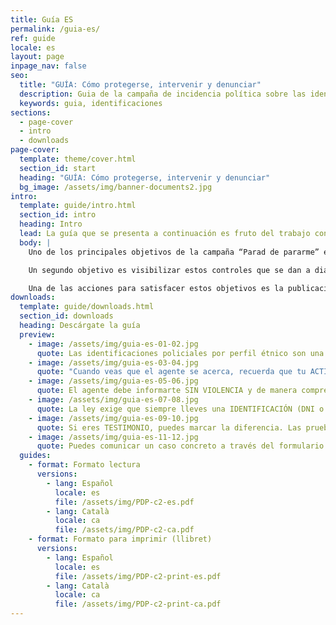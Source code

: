 ```yaml
---
title: Guía ES
permalink: /guia-es/
ref: guide
locale: es
layout: page
inpage_nav: false
seo:
  title: "GUÍA: Cómo protegerse, intervenir y denunciar"
  description: Guia de la campaña de incidencia política sobre las identificaciones policiales por perfil étnico.
  keywords: guia, identificaciones
sections:
  - page-cover
  - intro
  - downloads
page-cover:
  template: theme/cover.html
  section_id: start
  heading: "GUÍA: Cómo protegerse, intervenir y denunciar"
  bg_image: /assets/img/banner-documents2.jpg
intro:
  template: guide/intro.html
  section_id: intro
  heading: Intro
  lead: La guía que se presenta a continuación es fruto del trabajo conjunto y del contraste con personas y entidades de diferentes comunidades que están implicadas en la campaña “Parad de pararme”.
  body: |
    Uno de los principales objetivos de la campaña “Parad de pararme” es desnormalizar las identificaciones policiales racistas y dar herramientas a las personas que las sufren para que sepan cómo detectarlas, cómo proceder durante la parada y cómo denunciar después.

    Un segundo objetivo es visibilizar estos controles que se dan a diario en la vía pública. Una buena manera de conseguirlo es promoviendo que las personas que son testimonio no miren hacia otro lado y se animen a hacer uso de sus privilegios para intervenir, siempre respetando la voluntad de la persona que está siendo identificada y valorando su seguridad en primer lugar.

    Una de las acciones para satisfacer estos objetivos es la publicación y difusión de un libro de recomendaciones. El proceso de elaboración de la guía ha sido largo y hemos procurado informar bien tanto de los derechos como de los riesgos que implican las acciones para defenderlos. ¡La Ley Mordaza (LO 4/2015) nos ha hecho ir con pies de plomo!
downloads:
  template: guide/downloads.html
  section_id: downloads
  heading: Descárgate la guía
  preview:
    - image: /assets/img/guia-es-01-02.jpg
      quote: Las identificaciones policiales por perfil étnico son una práctica ILEGAL de control identitario, una frontera invisible que VULNERA DERECHOS.
    - image: /assets/img/guia-es-03-04.jpg
      quote: "Cuando veas que el agente se acerca, recuerda que tu ACTITUD es la CLAVE: concéntrate en los detalles que te pueden ser útiles."
    - image: /assets/img/guia-es-05-06.jpg
      quote: El agente debe informarte SIN VIOLENCIA y de manera comprensible de quién es y por qué te para.
    - image: /assets/img/guia-es-07-08.jpg
      quote: La ley exige que siempre lleves una IDENTIFICACIÓN (DNI o NIE+Pasaporte), pero a través del padrón o de una llamada también se podría comprobar tu identidad.
    - image: /assets/img/guia-es-09-10.jpg
      quote: Si eres TESTIMONIO, puedes marcar la diferencia. Las pruebas que recojas pueden resultar muy útiles para esclarecer los hechos y desmontar la versión policial.
    - image: /assets/img/guia-es-11-12.jpg
      quote: Puedes comunicar un caso concreto a través del formulario que encuentras en paraddepararme.org o enviando un WhatsApp al 652 873 406.
  guides:
    - format: Formato lectura
      versions:
        - lang: Español
          locale: es
          file: /assets/img/PDP-c2-es.pdf
        - lang: Català
          locale: ca
          file: /assets/img/PDP-c2-ca.pdf
    - format: Formato para imprimir (llibret)
      versions:
        - lang: Español
          locale: es
          file: /assets/img/PDP-c2-print-es.pdf
        - lang: Català
          locale: ca
          file: /assets/img/PDP-c2-print-ca.pdf
---
```


